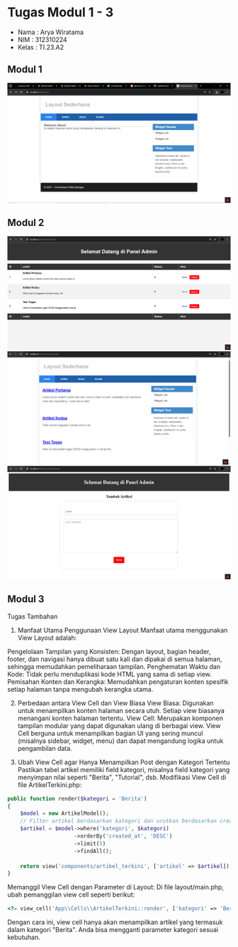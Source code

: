 # Tugas Modul 1 - 3

- Nama  : Arya Wiratama
- NIM   : 312310224
- Kelas : TI.23.A2

## Modul 1
![modul](/ss/modul-1-hasil.png)


## Modul 2
![Modul2](/ss/modul-2-admin.png)
![modul2-2](/ss/modul-2-artikel-rev.png)
![modul-3](/ss/modul-2-add.png)

## Modul 3

Tugas Tambahan


1. Manfaat Utama Penggunaan View Layout
Manfaat utama menggunakan View Layout adalah:

Pengelolaan Tampilan yang Konsisten: Dengan layout, bagian header, footer, dan navigasi hanya dibuat satu kali dan dipakai di semua halaman, sehingga memudahkan pemeliharaan tampilan.
Penghematan Waktu dan Kode: Tidak perlu menduplikasi kode HTML yang sama di setiap view.
Pemisahan Konten dan Kerangka: Memudahkan pengaturan konten spesifik setiap halaman tanpa mengubah kerangka utama.


2. Perbedaan antara View Cell dan View Biasa
View Biasa: Digunakan untuk menampilkan konten halaman secara utuh. Setiap view biasanya menangani konten halaman tertentu.
View Cell: Merupakan komponen tampilan modular yang dapat digunakan ulang di berbagai view. View Cell berguna untuk menampilkan bagian UI yang sering muncul (misalnya sidebar, widget, menu) dan dapat mengandung logika untuk pengambilan data.


3. Ubah View Cell agar Hanya Menampilkan Post dengan Kategori Tertentu
Pastikan tabel artikel memiliki field kategori, misalnya field kategori yang menyimpan nilai seperti "Berita", "Tutorial", dsb.
Modifikasi View Cell di file ArtikelTerkini.php:

```php
public function render($kategori = 'Berita')
{
    $model = new ArtikelModel();
    // Filter artikel berdasarkan kategori dan urutkan berdasarkan created_at
    $artikel = $model->where('kategori', $kategori)
                     ->orderBy('created_at', 'DESC')
                     ->limit(5)
                     ->findAll();
    
    return view('components/artikel_terkini', ['artikel' => $artikel]);
}

```
Memanggil View Cell dengan Parameter di Layout:
Di file layout/main.php, ubah pemanggilan view cell seperti berikut:
```php
<?= view_cell('App\\Cells\\ArtikelTerkini::render', ['kategori' => 'Berita']) ?>
```
Dengan cara ini, view cell hanya akan menampilkan artikel yang termasuk dalam kategori "Berita". Anda bisa mengganti parameter kategori sesuai kebutuhan.